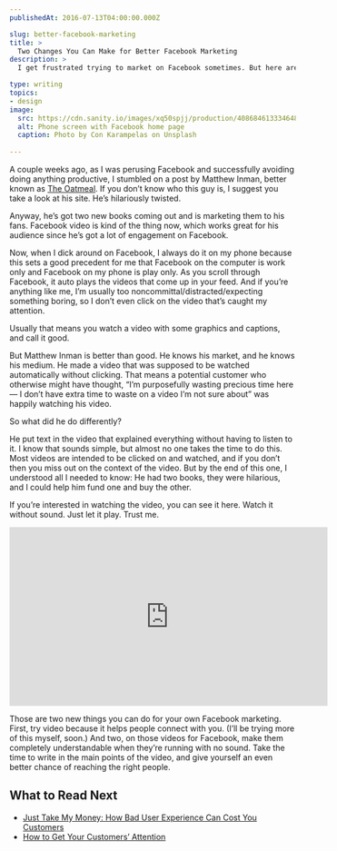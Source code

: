 ```yaml
---
publishedAt: 2016-07-13T04:00:00.000Z

slug: better-facebook-marketing
title: >
  Two Changes You Can Make for Better Facebook Marketing
description: >
  I get frustrated trying to market on Facebook sometimes. But here are two things you can do that will make your marketing even better!

type: writing
topics:
- design
image:
  src: https://cdn.sanity.io/images/xq50spjj/production/4086846133346484e34dea0860ea6ec85e5be5da-6000x4000.jpg
  alt: Phone screen with Facebook home page
  caption: Photo by Con Karampelas on Unsplash
  
---
```


A couple weeks ago, as I was perusing Facebook and successfully avoiding doing anything productive, I stumbled on a post by Matthew Inman, better known as [The Oatmeal](http://theoatmeal.com/). If you don’t know who this guy is, I suggest you take a look at his site. He’s hilariously twisted.

Anyway, he’s got two new books coming out and is marketing them to his fans. Facebook video is kind of the thing now, which works great for his audience since he’s got a lot of engagement on Facebook.

Now, when I dick around on Facebook, I always do it on my phone because this sets a good precedent for me that Facebook on the computer is work only and Facebook on my phone is play only. As you scroll through Facebook, it auto plays the videos that come up in your feed. And if you’re anything like me, I’m usually too noncommittal/distracted/expecting something boring, so I don’t even click on the video that’s caught my attention.

Usually that means you watch a video with some graphics and captions, and call it good.

But Matthew Inman is better than good. He knows his market, and he knows his medium. He made a video that was supposed to be watched automatically without clicking.[](https://marisamorby.com/better-facebook-marketing#fn-1) That means a potential customer who otherwise might have thought, “I’m purposefully wasting precious time here — I don’t have extra time to waste on a video I’m not sure about” was happily watching his video.

So what did he do differently?

He put text in the video that explained everything without having to listen to it. I know that sounds simple, but almost no one takes the time to do this. Most videos are intended to be clicked on and watched, and if you don’t then you miss out on the context of the video. But by the end of this one, I understood all I needed to know: He had two books, they were hilarious, and I could help him fund one and buy the other.

If you’re interested in watching the video, you can see it here. Watch it without sound. Just let it play. Trust me.

<iframe width="560" height="315" src="https://www.youtube.com/embed/anKKCvPSmJM" frameborder="0" allow="accelerometer; autoplay; encrypted-media; gyroscope; picture-in-picture" allowfullscreen></iframe>

Those are two new things you can do for your own Facebook marketing. First, try video because it helps people connect with you. (I’ll be trying more of this myself, soon.) And two, on those videos for Facebook, make them completely understandable when they’re running with no sound. Take the time to write in the main points of the video, and give yourself an even better chance of reaching the right people.

## What to Read Next

* [Just Take My Money: How Bad User Experience Can Cost You Customers](https://marisamorby.com/take-my-money/)
* [How to Get Your Customers’ Attention](https://marisamorby.com/customers-attention/)

[](https://marisamorby.com/better-facebook-marketing#fnref-1)
